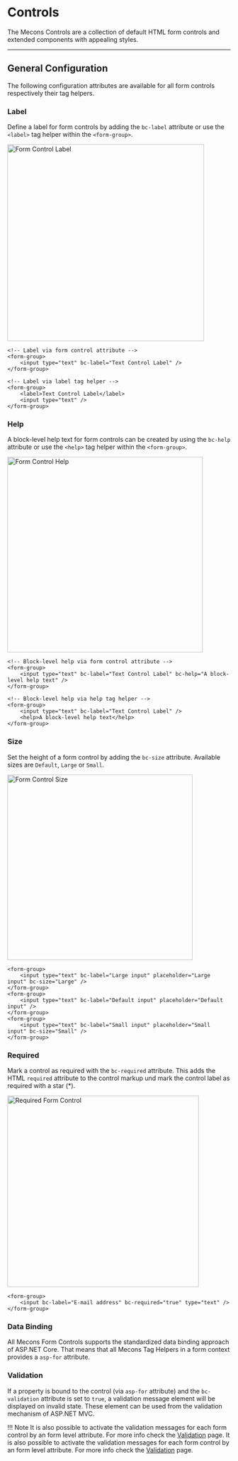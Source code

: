# Controls

The Mecons Controls are a collection of default HTML form controls and extended components with appealing styles.

---

## General Configuration

The following configuration attributes are available for all form controls respectively their tag helpers.

### Label

Define a label for form controls by adding the `bc-label` attribute or use the `<label>` tag helper within the `<form-group>`.

<img src="/images/controls_01.png" width="444" alt="Form Control Label">

```markup
<!-- Label via form control attribute -->
<form-group>
    <input type="text" bc-label="Text Control Label" />
</form-group>

<!-- Label via label tag helper -->
<form-group>
    <label>Text Control Label</label>
    <input type="text" />
</form-group>
```

### Help

A block-level help text for form controls can be created by using the `bc-help` attribute or use the `<help>` tag helper within the `<form-group>`.

<img src="/images/controls_02.png" width="441" alt="Form Control Help">

```markup
<!-- Block-level help via form control attribute -->
<form-group>
    <input type="text" bc-label="Text Control Label" bc-help="A block-level help text" />
</form-group>

<!-- Block-level help via help tag helper -->
<form-group>
    <input type="text" bc-label="Text Control Label" />
    <help>A block-level help text</help>
</form-group>
```

### Size

Set the height of a form control by adding the `bc-size` attribute. Available sizes are `Default`, `Large` or `Small`.

<img src="/images/controls_03.png" width="418" alt="Form Control Size">

```markup
<form-group>
    <input type="text" bc-label="Large input" placeholder="Large input" bc-size="Large" />
</form-group>
<form-group>
    <input type="text" bc-label="Default input" placeholder="Default input" />
</form-group>
<form-group>
    <input type="text" bc-label="Small input" placeholder="Small input" bc-size="Small" />
</form-group>
```

### Required

Mark a control as required with the `bc-required` attribute. This adds the HTML `required` attribute to the control markup und mark the control label as required with a star (*).

<img src="/images/controls_04.png" width="432" alt="Required Form Control">

```markup
<form-group>
    <input bc-label="E-mail address" bc-required="true" type="text" />
</form-group>
```

### Data Binding

All Mecons Form Controls supports the standardized data binding approach of ASP.NET Core. That means that all Mecons Tag Helpers in a form context provides a `asp-for` attribute.

### Validation

If a property is bound to the control (via `asp-for` attribute) and the `bc-validation` attribute is set to `true`, a validation message element will be displayed on invalid state. These element can be used from the validation mechanism of ASP.NET MVC.

!!! Note
    It is also possible to activate the validation messages for each form control by an form level attribute. For more info check the [Validation](https://www.brecons.net/Documentation/Mecons?view=Validation) page.    It is also possible to activate the validation messages for each form control by an form level attribute. For more info check the [Validation](https://www.brecons.net/Documentation/Mecons?view=Validation) page.